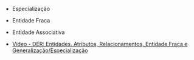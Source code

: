 
* Especialização

* Entidade Fraca

* Entidade Associativa


* [Vídeo - DER: Entidades, Atributos, Relacionamentos, Entidade Fraca e Generalização/Especialização](https://www.youtube.com/watch?v=WuOItyxbKQc)

